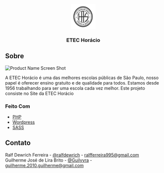 
<br />
<p align="center">
    <img src="assets/img/logo.png" alt="Logo" width="80" height="80">
  </a>

  <h3 align="center">ETEC Horácio</h3>

## Sobre

![Product Name Screen Shot][product-screenshot]

A ETEC Horácio é uma das melhores escolas públicas de São Paulo, nosso papel é oferecer ensino gratuito e de qualidade para todos.
Estamos desde 1956 trabalhando para ser uma escola cada vez melhor.
Este projeto consiste no Site da ETEC Horácio

### Feito Com

* [PHP](https://www.php.net/)
* [Wordpress](https://wordpress.org/)
* [SASS](https://sass-lang.com/)

## Contato

Ralf Dewrich Ferreira - [@ralfdewrich](https://twitter.com/ralfdewrich) - ralfferreira995@gmail.com
<br />
Guilherme José de Lira Brito - [@Guilyyra](https://twitter.com/guilyyra) - guilherme.2010.guilherme@gmail.com 

[product-screenshot]: https://i.imgur.com/hCghYrC.png
